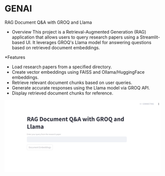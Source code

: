 # GENAI
RAG Document Q&A with GROQ and Llama
- Overview
This project is a Retrieval-Augmented Generation (RAG) application that allows users to query research papers using a Streamlit-based UI. It leverages GROQ's Llama model for answering questions based on retrieved document embeddings.

*Features
- Load research papers from a specified directory.
- Create vector embeddings using FAISS and Ollama/HuggingFace embeddings.
- Retrieve relevant document chunks based on user queries.
- Generate accurate responses using the Llama model via GROQ API.
- Display retrieved document chunks for reference.

![image alt](https://github.com/Kabhishek021/GENAI/blob/e6d19cfa87cd3e0a312a9e34ca6773fe2a0d30d8/RAGchatbot/image11.png)
